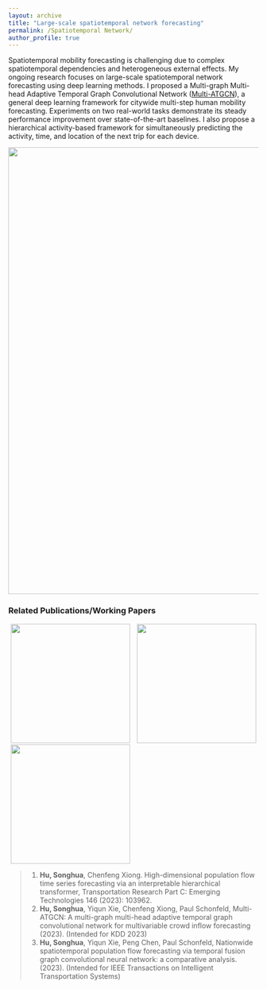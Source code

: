 ```yaml
---
layout: archive
title: "Large-scale spatiotemporal network forecasting"
permalink: /Spatiotemporal Network/
author_profile: true
---
```


Spatiotemporal mobility forecasting is challenging due to complex spatiotemporal dependencies and heterogeneous external effects. 
My ongoing research focuses on large-scale spatiotemporal network forecasting using deep learning methods. 
I proposed a Multi-graph Multi-head Adaptive Temporal Graph Convolutional Network ([Multi-ATGCN](https://github.com/SonghuaHu-UMD/MultiSTGraph)), 
a general deep learning framework for citywide multi-step human mobility forecasting. 
Experiments on two real-world tasks demonstrate its steady performance improvement over state-of-the-art baselines. 
I also propose a hierarchical activity-based framework for simultaneously predicting the activity, time, and location of the next trip for each device. 

<img src="https://songhuahu-umd.github.io/images/FF2.png" width="900"/>

### Related Publications/Working Papers
<img src="https://songhuahu-umd.github.io/images/FF21.png" width="240" hspace="5"/> 
<img src="https://songhuahu-umd.github.io/images/FF22.png" width="240" hspace="5"/>
<img src="https://songhuahu-umd.github.io/images/FF23.gif" width="240" hspace="5"/> 

> 1. **Hu, Songhua**, Chenfeng Xiong. High-dimensional population flow time series forecasting via an interpretable hierarchical transformer, Transportation Research Part C: Emerging Technologies 146 (2023): 103962.
> 2. **Hu, Songhua**, Yiqun Xie, Chenfeng Xiong, Paul Schonfeld, Multi-ATGCN: A multi-graph multi-head adaptive temporal graph convolutional network for multivariable crowd inflow forecasting (2023). (Intended for KDD 2023)
> 3. **Hu, Songhua**, Yiqun Xie, Peng Chen, Paul Schonfeld, Nationwide spatiotemporal population flow forecasting via temporal fusion graph convolutional neural network: a comparative analysis. (2023). (Intended for IEEE Transactions on Intelligent Transportation Systems)
